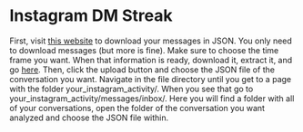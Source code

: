 # Instagram DM Streak
First, visit [this website](https://deciphertools.com/blog/how-to-export-instagram-data) to download your messages in JSON. You only need to download messages (but more is fine). Make sure to choose the time frame you want. When that information is ready, download it, extract it, and go [here](/streak_viewer.html). Then, click the upload button and choose the JSON file of the conversation you want. Navigate in the file directory until you get to a page with the folder your_instagram_activity/. When you see that go to your_instagram_activity/messages/inbox/. Here you will find a folder with all of your conversations, open the folder of the conversation you want analyzed and choose the JSON file within.
